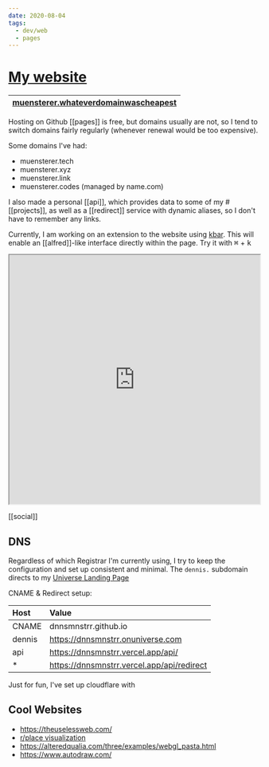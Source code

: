 ```yaml
---
date: 2020-08-04
tags:
  - dev/web
  - pages
---
```


# [My website](https://dnnsmnstrr.github.io)

|[muensterer.whateverdomainwascheapest](https://dnnsmnstrr.github.io)|
|---|


Hosting on Github [[pages]] is free, but domains usually are not, so I tend to switch domains fairly regularly (whenever renewal would be too expensive).

Some domains I've had:
- muensterer.tech
- muensterer.xyz
- muensterer.link
- muensterer.codes (managed by name.com)

I also made a personal [[api]], which provides data to some of my #[[projects]], as well as a [[redirect]] service with dynamic aliases, so I don't have to remember any links.

Currently, I am working on an extension to the website using [kbar](https://github.com/timc1/kbar). This will enable an [[alfred]]-like interface directly within the page. Try it with <kbd>⌘</kbd> + <kbd>k</kbd>

<iframe src="https://dnnsmnstrr.github.io" title="Current website" width='100%' height='500px'></iframe>

[[social]]

## DNS

Regardless of which Registrar I'm currently using, I try to keep the configuration and set up consistent and minimal. The `dennis.` subdomain directs to my [Universe Landing Page](https://dnnsmnstrr.onuniverse.com)

CNAME & Redirect setup:

| Host | Value |
| :------------- | :------------- |
| CNAME       | dnnsmnstrr.github.io       |
| dennis      | https://dnnsmnstrr.onuniverse.com   |
| api       | https://dnnsmnstrr.vercel.app/api/    |
| *       | https://dnnsmnstrr.vercel.app/api/redirect    |

Just for fun, I've set up cloudflare with
## Cool Websites

- https://theuselessweb.com/
- [r/place visualization](https://rplace-community.github.io/visualization/)
- https://alteredqualia.com/three/examples/webgl_pasta.html
- https://www.autodraw.com/
